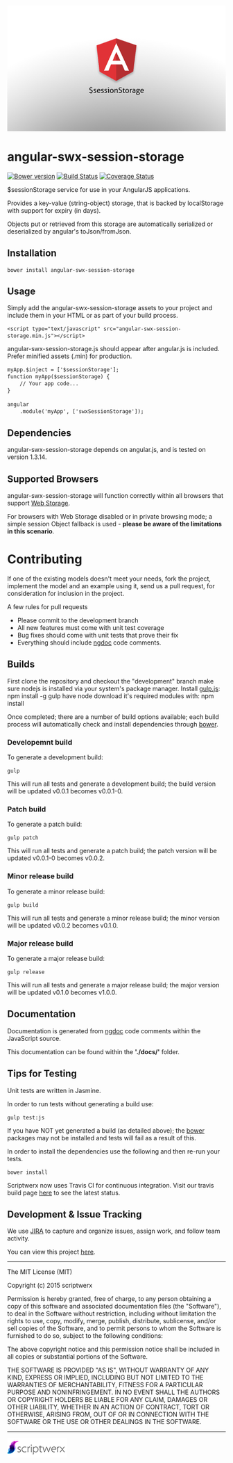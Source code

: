 ![](lib/img/sessionstorage.png)

# angular-swx-session-storage

[![Bower version](https://badge.fury.io/bo/angular-swx-session-storage.svg)](http://badge.fury.io/bo/angular-swx-session-storage) [![Build Status](https://travis-ci.org/scriptwerx/angular-swx-session-storage.svg?branch=master)](https://travis-ci.org/scriptwerx/angular-swx-session-storage) [![Coverage Status](https://coveralls.io/repos/scriptwerx/angular-swx-session-storage/badge.svg)](https://coveralls.io/r/scriptwerx/angular-swx-session-storage)

$sessionStorage service for use in your AngularJS applications.

Provides a key-value (string-object) storage, that is backed by localStorage with support for expiry (in days).

Objects put or retrieved from this storage are automatically serialized or deserialized by angular's toJson/fromJson.

## Installation

    bower install angular-swx-session-storage

## Usage

Simply add the angular-swx-session-storage assets to your project and include them in your HTML or as part of your build process.

    <script type="text/javascript" src="angular-swx-session-storage.min.js"></script>

angular-swx-session-storage.js should appear after angular.js is included.
Prefer minified assets (.min) for production.

    myApp.$inject = ['$sessionStorage'];
    function myApp($sessionStorage) {
        // Your app code...
    }

    angular
        .module('myApp', ['swxSessionStorage']);

## Dependencies

angular-swx-session-storage depends on angular.js, and is tested on version 1.3.14.

## Supported Browsers

angular-swx-session-storage will function correctly within all browsers that support [Web Storage][].

For browsers with Web Storage disabled or in private browsing mode; a simple session Object fallback is used - **please be aware of the limitations in this scenario**.

# Contributing
If one of the existing models doesn't meet your needs, fork the project, implement the model and an example using it, send us a pull request, for consideration for inclusion in the project.

A few rules for pull requests

* Please commit to the development branch
* All new features must come with unit test coverage
* Bug fixes should come with unit tests that prove their fix
* Everything should include [ngdoc][] code comments.

## Builds

First clone the repository and checkout the "development" branch
make sure nodejs is installed via your system's package manager.
Install [gulp.js][]: npm install -g gulp
have node download it's required modules with: npm install

Once completed; there are a number of build options available; each build process will automatically check and install dependencies through [bower][].

### Developemnt build
To generate a development build:

    gulp

This will run all tests and generate a development build; the build version will be updated v0.0.1 becomes v0.0.1-0.

### Patch build
To generate a patch build:

    gulp patch

This will run all tests and generate a patch build; the patch version will be updated v0.0.1-0 becomes v0.0.2.

### Minor release build
To generate a minor release build:

    gulp build

This will run all tests and generate a minor release build; the minor version will be updated v0.0.2 becomes v0.1.0.

### Major release build
To generate a major release build:

    gulp release

This will run all tests and generate a major release build; the major version will be updated v0.1.0 becomes v1.0.0.

## Documentation

Documentation is generated from [ngdoc][] code comments within the JavaScript source.

This documentation can be found within the **'./docs/'** folder.

## Tips for Testing

Unit tests are written in Jasmine.

In order to run tests without generating a build use:

    gulp test:js

If you have NOT yet generated a build (as detailed above); the [bower][] packages may not be installed and tests will fail as a result of this.

In order to install the dependencies use the following and then re-run your tests.

    bower install

Scriptwerx now uses Travis CI for continuous integration. Visit our travis build page [here](https://travis-ci.org/scriptwerx) to see the latest status.

## Development &amp; Issue Tracking

We use [JIRA][] to capture and organize issues, assign work, and follow team activity.

You can view this project [here](https://scriptwerx.atlassian.net/projects/SESSTORAGE).

---

The MIT License (MIT)

Copyright (c) 2015 scriptwerx

Permission is hereby granted, free of charge, to any person obtaining a copy
of this software and associated documentation files (the "Software"), to deal
in the Software without restriction, including without limitation the rights
to use, copy, modify, merge, publish, distribute, sublicense, and/or sell
copies of the Software, and to permit persons to whom the Software is
furnished to do so, subject to the following conditions:

The above copyright notice and this permission notice shall be included in all
copies or substantial portions of the Software.

THE SOFTWARE IS PROVIDED "AS IS", WITHOUT WARRANTY OF ANY KIND, EXPRESS OR
IMPLIED, INCLUDING BUT NOT LIMITED TO THE WARRANTIES OF MERCHANTABILITY,
FITNESS FOR A PARTICULAR PURPOSE AND NONINFRINGEMENT. IN NO EVENT SHALL THE
AUTHORS OR COPYRIGHT HOLDERS BE LIABLE FOR ANY CLAIM, DAMAGES OR OTHER
LIABILITY, WHETHER IN AN ACTION OF CONTRACT, TORT OR OTHERWISE, ARISING FROM,
OUT OF OR IN CONNECTION WITH THE SOFTWARE OR THE USE OR OTHER DEALINGS IN THE
SOFTWARE.

---

![](lib/img/logo.png)

[JIRA]: http://www.atlassian.com/software/jira
[Web Storage]: http://caniuse.com/#feat=namevalue-storage
[gulp.js]: http://gulpjs.com
[bower]: http://bower.io
[ngdoc]: https://github.com/angular/angular.js/wiki/Writing-AngularJS-Documentation
